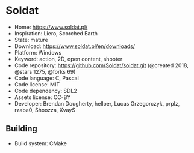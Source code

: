 # Soldat

- Home: https://www.soldat.pl/
- Inspiration: Liero, Scorched Earth
- State: mature
- Download: https://www.soldat.pl/en/downloads/
- Platform: Windows
- Keyword: action, 2D, open content, shooter
- Code repository: https://github.com/Soldat/soldat.git (@created 2018, @stars 1275, @forks 69)
- Code language: C, Pascal
- Code license: MIT
- Code dependency: SDL2
- Assets license: CC-BY
- Developer: Brendan Dougherty, helloer, Lucas Grzegorczyk, prplz, rzaba0, Shoozza, XvayS

## Building

- Build system: CMake
